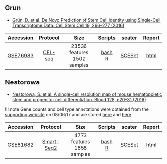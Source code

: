 ## Grun
* [Grün, D. et al. De Novo Prediction of Stem Cell Identity using Single-Cell Transcriptome Data. Cell Stem Cell 19, 266–277 (2016)](http://10.1016/j.stem.2016.05.010)

|Accession|Protocol|Size|Scripts|scater|Report|
|:-:|:-:|:-:|:-:|:-:|:-:|
|[GSE76983](https://www.ncbi.nlm.nih.gov/geo/query/acc.cgi?acc=GSE76983)|[CEL-seq](http://dx.doi.org/10.1016/j.celrep.2012.08.003)|23536 features<br>1502 samples |[bash](https://github.com/hemberg-lab/scRNA.seq.datasets/blob/master/bash/grun.sh)<br>[R](https://github.com/hemberg-lab/scRNA.seq.datasets/blob/master/R/grun.R)|[SCESet](https://scrnaseq-public-datasets.s3.amazonaws.com/scater-objects/grun.rds)|[html](https://scrnaseq-public-datasets.s3.amazonaws.com/scater-reports/grun.html)|

## Nestorowa
* [Nestorowa, S. et al. A single-cell resolution map of mouse hematopoietic stem and progenitor cell differentiation. Blood 128, e20–31 (2016)](http://dx.doi.org/10.1182/blood-2016-05-716480)

!!! note
    Gene counts and cell type annotations were obtained from the [supporting website](http://blood.stemcells.cam.ac.uk/single_cell_atlas.html) on 08/06/17 and are stored [here](https://s3.amazonaws.com/scrnaseq-public-datasets/manual-data/nestorowa/coordinates_gene_counts_flow_cytometry.txt) and [here](https://s3.amazonaws.com/scrnaseq-public-datasets/manual-data/nestorowa/all_cell_types.txt).

|Accession|Protocol|Size|Scripts|scater|Report|
|:-:|:-:|:-:|:-:|:-:|:-:|
|[GSE81682](https://www.ncbi.nlm.nih.gov/geo/query/acc.cgi?acc=GSE81682)|[Smart-Seq2](http://dx.doi.org/10.1038/nprot.2014.006)|4773 features<br>1656 samples |[bash](https://github.com/hemberg-lab/scRNA.seq.datasets/blob/master/bash/nestorowa.sh)<br>[R](https://github.com/hemberg-lab/scRNA.seq.datasets/blob/master/R/nestorowa.R)|[SCESet](https://scrnaseq-public-datasets.s3.amazonaws.com/scater-objects/nestorowa.rds)|[html](https://scrnaseq-public-datasets.s3.amazonaws.com/scater-reports/nestorowa.html)|
